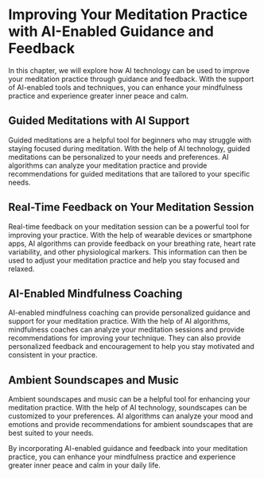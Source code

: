 Improving Your Meditation Practice with AI-Enabled Guidance and Feedback
===================================================================================================================================

In this chapter, we will explore how AI technology can be used to improve your meditation practice through guidance and feedback. With the support of AI-enabled tools and techniques, you can enhance your mindfulness practice and experience greater inner peace and calm.

Guided Meditations with AI Support
----------------------------------

Guided meditations are a helpful tool for beginners who may struggle with staying focused during meditation. With the help of AI technology, guided meditations can be personalized to your needs and preferences. AI algorithms can analyze your meditation practice and provide recommendations for guided meditations that are tailored to your specific needs.

Real-Time Feedback on Your Meditation Session
---------------------------------------------

Real-time feedback on your meditation session can be a powerful tool for improving your practice. With the help of wearable devices or smartphone apps, AI algorithms can provide feedback on your breathing rate, heart rate variability, and other physiological markers. This information can then be used to adjust your meditation practice and help you stay focused and relaxed.

AI-Enabled Mindfulness Coaching
-------------------------------

AI-enabled mindfulness coaching can provide personalized guidance and support for your meditation practice. With the help of AI algorithms, mindfulness coaches can analyze your meditation sessions and provide recommendations for improving your technique. They can also provide personalized feedback and encouragement to help you stay motivated and consistent in your practice.

Ambient Soundscapes and Music
-----------------------------

Ambient soundscapes and music can be a helpful tool for enhancing your meditation practice. With the help of AI technology, soundscapes can be customized to your preferences. AI algorithms can analyze your mood and emotions and provide recommendations for ambient soundscapes that are best suited to your needs.

By incorporating AI-enabled guidance and feedback into your meditation practice, you can enhance your mindfulness practice and experience greater inner peace and calm in your daily life.
